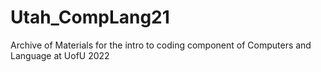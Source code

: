 # Utah_CompLang21
Archive of Materials for the intro to coding component of Computers and Language at UofU 2022
